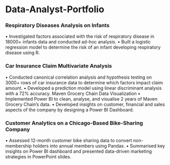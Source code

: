 # Data-Analyst-Portfolio

### Respiratory Diseases Analysis on Infants
• Investigated factors associated with the risk of respiratory disease in 18000+ infants data and conducted ad-hoc analysis.
• Built a logistic regression model to determine the risk of an infant developing respiratory disease using R.

### Car Insurance Claim Multivariate Analysis
• Conducted canonical correlation analysis and hypothesis testing on 3000+ rows of car insurance data to determine which factors impact claim amount.
• Developed a prediction model using linear discriminant analysis with a 72% accuracy.
Maven Grocery Chain Data Visualization
• Implemented Power BI to clean, analyse, and visualise 2 years of Maven Grocery Chain’s data.
• Developed insights on customer, financial and sales aspects of the company by designing a Power BI Dashboard.

### Customer Analytics on a Chicago-Based Bike-Sharing Company
• Assessed 12-month customer bike sharing data to convert non-membership holders into annual members using Pandas.
• Summarised key insights on Power BI dashboard and presented data-driven marketing strategies in PowerPoint slides.
